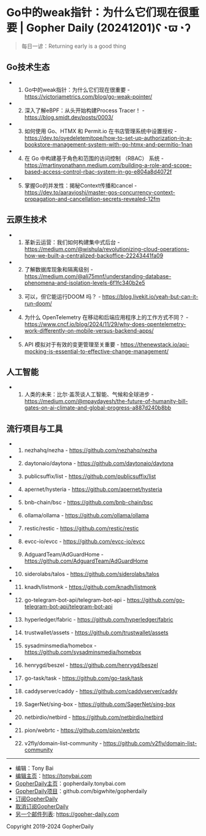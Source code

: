 # Go中的weak指针：为什么它们现在很重要 | Gopher Daily (20241201)ʕ◔ϖ◔ʔ

>每日一谚：Returning early is a good thing

## Go技术生态


- 1. Go中的weak指针：为什么它们现在很重要 - https://victoriametrics.com/blog/go-weak-pointer/

- 2. 深入了解eBPF：从头开始构建Process Tracer！ - https://blog.smidt.dev/posts/0003/

- 3. 如何使用 Go、HTMX 和 Permit.io 在书店管理系统中设置授权 - https://dev.to/oyedeletemitope/how-to-set-up-authorization-in-a-bookstore-management-system-with-go-htmx-and-permitio-1nan

- 4. 在 Go 中构建基于角色和范围的访问控制 （RBAC） 系统 - https://martinyonathann.medium.com/building-a-role-and-scope-based-access-control-rbac-system-in-go-e804a8d4072f

- 5. 掌握Go的并发性：揭秘Context传播和cancel - https://dev.to/aaravjoshi/master-gos-concurrency-context-propagation-and-cancellation-secrets-revealed-12fm


## 云原生技术


- 1. 革新云运营：我们如何构建集中式后台 - https://medium.com/@wishula/revolutionizing-cloud-operations-how-we-built-a-centralized-backoffice-22243441fa09

- 2. 了解数据库现象和隔离级别 - https://medium.com/@ali75mnf/understanding-database-phenomena-and-isolation-levels-6f1fc340b2e5

- 3. 可以，但它能运行DOOM 吗？ - https://blog.livekit.io/yeah-but-can-it-run-doom/

- 4. 为什么 OpenTelemetry 在移动和后端应用程序上的工作方式不同？ - https://www.cncf.io/blog/2024/11/29/why-does-opentelemetry-work-differently-on-mobile-versus-backend-apps/

- 5. API 模拟对于有效的变更管理至关重要 - https://thenewstack.io/api-mocking-is-essential-to-effective-change-management/


## 人工智能


- 1. 人类的未来：比尔·盖茨谈人工智能、气候和全球进步 - https://medium.com/@mpaydayesh/the-future-of-humanity-bill-gates-on-ai-climate-and-global-progress-a887d240b8bb


## 流行项目与工具


- 1. nezhahq/nezha - https://github.com/nezhahq/nezha

- 2. daytonaio/daytona - https://github.com/daytonaio/daytona

- 3. publicsuffix/list - https://github.com/publicsuffix/list

- 4. apernet/hysteria - https://github.com/apernet/hysteria

- 5. bnb-chain/bsc - https://github.com/bnb-chain/bsc

- 6. ollama/ollama - https://github.com/ollama/ollama

- 7. restic/restic - https://github.com/restic/restic

- 8. evcc-io/evcc - https://github.com/evcc-io/evcc

- 9. AdguardTeam/AdGuardHome - https://github.com/AdguardTeam/AdGuardHome

- 10. siderolabs/talos - https://github.com/siderolabs/talos

- 11. knadh/listmonk - https://github.com/knadh/listmonk

- 12. go-telegram-bot-api/telegram-bot-api - https://github.com/go-telegram-bot-api/telegram-bot-api

- 13. hyperledger/fabric - https://github.com/hyperledger/fabric

- 14. trustwallet/assets - https://github.com/trustwallet/assets

- 15. sysadminsmedia/homebox - https://github.com/sysadminsmedia/homebox

- 16. henrygd/beszel - https://github.com/henrygd/beszel

- 17. go-task/task - https://github.com/go-task/task

- 18. caddyserver/caddy - https://github.com/caddyserver/caddy

- 19. SagerNet/sing-box - https://github.com/SagerNet/sing-box

- 20. netbirdio/netbird - https://github.com/netbirdio/netbird

- 21. pion/webrtc - https://github.com/pion/webrtc

- 22. v2fly/domain-list-community - https://github.com/v2fly/domain-list-community


----

- 编辑：Tony Bai
- [编辑主页](https://tonybai.com)：https://tonybai.com
- [GopherDaily主页](https://gopherdaily.tonybai.com)：gopherdaily.tonybai.com
- [GopherDaily项目](https://github.com/bigwhite/gopherdaily)：github.com/bigwhite/gopherdaily
- [订阅GopherDaily](https://gopherdaily.tonybai.com/subscribe)
- [取消订阅GopherDaily](https://gopherdaily.tonybai.com/unsubscribe)
- [另一个邮件列表](https://gopher-daily.com): https://gopher-daily.com

Copyright 2019-2024 GopherDaily
